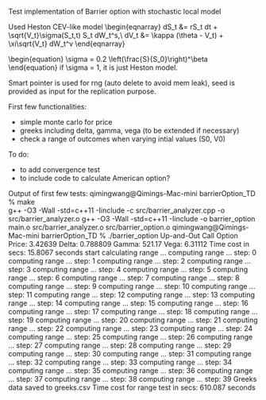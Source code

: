 Test implementation of Barrier option with stochastic local model

Used Heston CEV-like model
\begin{eqnarray}
dS_t &= rS_t dt + \sqrt{V_t}\sigma(S_t,t) S_t dW_t^s,\\
dV_t &= \kappa (\theta - V_t) + \xi\sqrt{V_t} dW_t^v
\end{eqnarray}

\begin{equation}
    \sigma = 0.2 \left(\frac{S}{S_0}\right)^\beta
\end{equation}
if \sigma = 1, it is just Heston model.


Smart pointer is used for rng (auto delete to avoid mem leak), seed is provided as input for the replication purpose.

First few functionalities:
- simple monte carlo for price
- greeks including delta, gamma, vega (to be extended if necessary)
- check a range of outcomes when varying intial values (S0, V0)

To do:
- to add convergence test
- to include code to calculate American option?

Output of first few tests:
qimingwang@Qimings-Mac-mini barrierOption_TD % make            
g++ -O3 -Wall -std=c++11 -Iinclude -c src/barrier_analyzer.cpp -o src/barrier_analyzer.o
g++ -O3 -Wall -std=c++11 -Iinclude -o barrier_option main.o src/barrier_analyzer.o src/barrier_option.o
qimingwang@Qimings-Mac-mini barrierOption_TD % ./barrier_option
Up-and-Out Call Option Price: 3.42639
Delta: 0.788809
Gamma: 521.17
Vega: 6.31112
Time cost in secs:      15.8067 seconds
start calculating range ...
computing range ... step: 0
computing range ... step: 1
computing range ... step: 2
computing range ... step: 3
computing range ... step: 4
computing range ... step: 5
computing range ... step: 6
computing range ... step: 7
computing range ... step: 8
computing range ... step: 9
computing range ... step: 10
computing range ... step: 11
computing range ... step: 12
computing range ... step: 13
computing range ... step: 14
computing range ... step: 15
computing range ... step: 16
computing range ... step: 17
computing range ... step: 18
computing range ... step: 19
computing range ... step: 20
computing range ... step: 21
computing range ... step: 22
computing range ... step: 23
computing range ... step: 24
computing range ... step: 25
computing range ... step: 26
computing range ... step: 27
computing range ... step: 28
computing range ... step: 29
computing range ... step: 30
computing range ... step: 31
computing range ... step: 32
computing range ... step: 33
computing range ... step: 34
computing range ... step: 35
computing range ... step: 36
computing range ... step: 37
computing range ... step: 38
computing range ... step: 39
Greeks data saved to greeks.csv
Time cost for range test in secs:      610.087 seconds
